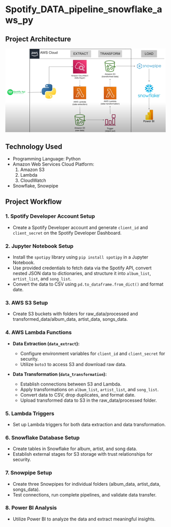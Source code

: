 # Spotify_DATA_pipeline_snowflake_aws_py

## Project Architecture 
![Alt text](https://github.com/AbhishekTheCoder00/Spotify_DATA_pipeline_snowflake_aws_py/blob/main/Project%20Architecture.png)

## Technology Used

- Programming Language: Python
- Amazon Web Services Cloud Platform:
  1. Amazon S3
  2. Lambda
  3. CloudWatch
- Snowflake, Snowpipe

## Project Workflow 

### 1. Spotify Developer Account Setup
- Create a Spotify Developer account and generate `client_id` and `client_secret` on the Spotify Developer Dashboard.

### 2. Jupyter Notebook Setup
- Install the `spotipy` library using `pip install spotipy` in a Jupyter Notebook.
- Use provided credentials to fetch data via the Spotify API, convert nested JSON data to dictionaries, and structure it into `album_list`, `artist_list`, and `song_list`.
- Convert the data to CSV using `pd.to_dataframe.from_dict()` and format date.

### 3. AWS S3 Setup
- Create S3 buckets with folders for raw_data/processed and transformed_data/album_data, artist_data, songs_data.

### 4. AWS Lambda Functions
- **Data Extraction (`data_extract`):**
  - Configure environment variables for `client_id` and `client_secret` for security.
  - Utilize `boto3` to access S3 and download raw data.
  
- **Data Transformation (`data_transformation`):**
  - Establish connections between S3 and Lambda.
  - Apply transformations on `album_list`, `artist_list`, and `song_list`.
  - Convert data to CSV, drop duplicates, and format date.
  - Upload transformed data to S3 in the raw_data/processed folder.

### 5. Lambda Triggers
- Set up Lambda triggers for both data extraction and data transformation.

### 6. Snowflake Database Setup
- Create tables in Snowflake for album, artist, and song data.
- Establish external stages for S3 storage with trust relationships for security.

### 7. Snowpipe Setup
- Create three Snowpipes for individual folders (album_data, artist_data, songs_data).
- Test connections, run complete pipelines, and validate data transfer.

### 8. Power BI Analysis
- Utilize Power BI to analyze the data and extract meaningful insights.
